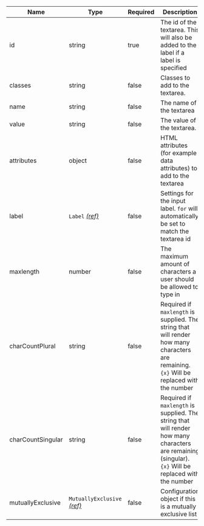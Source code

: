 | Name | Type   | Required | Description |
|------|--------|----------|-------------|
| id   | string | true     | The id of the textarea. This will also be added to the label if a label is specified |
| classes | string | false | Classes to add to the textarea. |
| name | string | false    | The name of the textarea |
| value | string | false | The value of the textarea. |
| attributes | object | false | HTML attributes (for example data attributes) to add to the textarea |
| label | `Label` [_(ref)_](/components/label) | false | Settings for the input label. `for` will automatically be set to match the textarea id |
| maxlength | number | false | The maximum amount of characters a user should be allowed to type in |
| charCountPlural | string | false | Required if `maxlength` is supplied. The string that will render how many characters are remaining. `{x}` Will be replaced with the number |
| charCountSingular | string | false | Required if `maxlength` is supplied. The string that will render how many characters are remaining (singular). `{x}` Will be replaced with the number |
| mutuallyExclusive | `MutuallyExclusive` [_(ref)_](/components/mutually-exclusive) | false | Configuration object if this is a mutually exclusive list |
